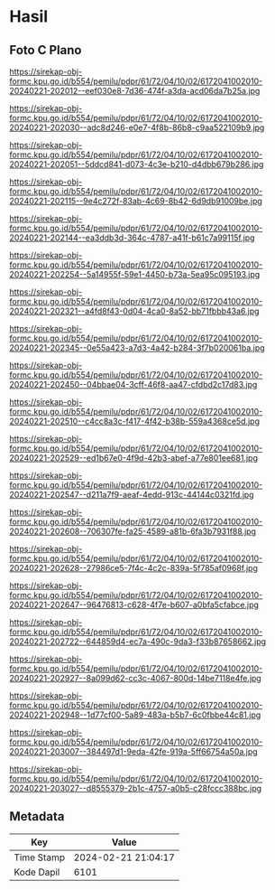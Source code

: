 # Hasil

## Foto C Plano

https://sirekap-obj-formc.kpu.go.id/b554/pemilu/pdpr/61/72/04/10/02/6172041002010-20240221-202012--eef030e8-7d36-474f-a3da-acd06da7b25a.jpg

https://sirekap-obj-formc.kpu.go.id/b554/pemilu/pdpr/61/72/04/10/02/6172041002010-20240221-202030--adc8d246-e0e7-4f8b-86b8-c9aa522109b9.jpg

https://sirekap-obj-formc.kpu.go.id/b554/pemilu/pdpr/61/72/04/10/02/6172041002010-20240221-202051--5ddcd841-d073-4c3e-b210-d4dbb679b286.jpg

https://sirekap-obj-formc.kpu.go.id/b554/pemilu/pdpr/61/72/04/10/02/6172041002010-20240221-202115--9e4c272f-83ab-4c69-8b42-6d9db91009be.jpg

https://sirekap-obj-formc.kpu.go.id/b554/pemilu/pdpr/61/72/04/10/02/6172041002010-20240221-202144--ea3ddb3d-364c-4787-a41f-b61c7a99115f.jpg

https://sirekap-obj-formc.kpu.go.id/b554/pemilu/pdpr/61/72/04/10/02/6172041002010-20240221-202254--5a14955f-59e1-4450-b73a-5ea95c095193.jpg

https://sirekap-obj-formc.kpu.go.id/b554/pemilu/pdpr/61/72/04/10/02/6172041002010-20240221-202321--a4fd8f43-0d04-4ca0-8a52-bb71fbbb43a6.jpg

https://sirekap-obj-formc.kpu.go.id/b554/pemilu/pdpr/61/72/04/10/02/6172041002010-20240221-202345--0e55a423-a7d3-4a42-b284-3f7b020061ba.jpg

https://sirekap-obj-formc.kpu.go.id/b554/pemilu/pdpr/61/72/04/10/02/6172041002010-20240221-202450--04bbae04-3cff-46f8-aa47-cfdbd2c17d83.jpg

https://sirekap-obj-formc.kpu.go.id/b554/pemilu/pdpr/61/72/04/10/02/6172041002010-20240221-202510--c4cc8a3c-f417-4f42-b38b-559a4368ce5d.jpg

https://sirekap-obj-formc.kpu.go.id/b554/pemilu/pdpr/61/72/04/10/02/6172041002010-20240221-202529--ed1b67e0-4f9d-42b3-abef-a77e801ee681.jpg

https://sirekap-obj-formc.kpu.go.id/b554/pemilu/pdpr/61/72/04/10/02/6172041002010-20240221-202547--d211a7f9-aeaf-4edd-913c-44144c0321fd.jpg

https://sirekap-obj-formc.kpu.go.id/b554/pemilu/pdpr/61/72/04/10/02/6172041002010-20240221-202608--706307fe-fa25-4589-a81b-6fa3b7931f88.jpg

https://sirekap-obj-formc.kpu.go.id/b554/pemilu/pdpr/61/72/04/10/02/6172041002010-20240221-202628--27986ce5-7f4c-4c2c-839a-5f785af0968f.jpg

https://sirekap-obj-formc.kpu.go.id/b554/pemilu/pdpr/61/72/04/10/02/6172041002010-20240221-202647--96476813-c628-4f7e-b607-a0bfa5cfabce.jpg

https://sirekap-obj-formc.kpu.go.id/b554/pemilu/pdpr/61/72/04/10/02/6172041002010-20240221-202722--644859d4-ec7a-490c-9da3-f33b87658662.jpg

https://sirekap-obj-formc.kpu.go.id/b554/pemilu/pdpr/61/72/04/10/02/6172041002010-20240221-202927--8a099d62-cc3c-4067-800d-14be7118e4fe.jpg

https://sirekap-obj-formc.kpu.go.id/b554/pemilu/pdpr/61/72/04/10/02/6172041002010-20240221-202948--1d77cf00-5a89-483a-b5b7-6c0fbbe44c81.jpg

https://sirekap-obj-formc.kpu.go.id/b554/pemilu/pdpr/61/72/04/10/02/6172041002010-20240221-203007--384497d1-9eda-42fe-919a-5ff66754a50a.jpg

https://sirekap-obj-formc.kpu.go.id/b554/pemilu/pdpr/61/72/04/10/02/6172041002010-20240221-203027--d8555379-2b1c-4757-a0b5-c28fccc388bc.jpg


## Metadata

| Key        | Value               |
| ---------- | ------------------- |
| Time Stamp | 2024-02-21 21:04:17 |
| Kode Dapil | 6101                |



